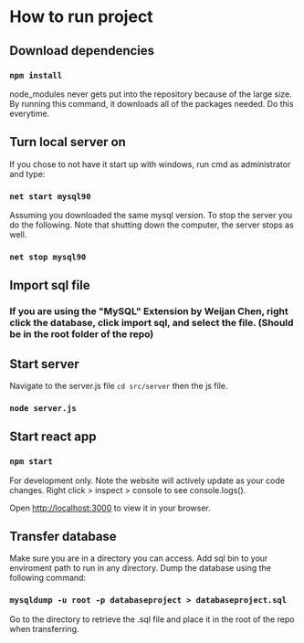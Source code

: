# How to run project

## Download dependencies

### `npm install`

node_modules never gets put into the repository because of the large size. By running this command, it downloads all of the packages needed. Do this everytime.

## Turn local server on

If you chose to not have it start up with windows, run cmd as administrator and type:

### `net start mysql90`

Assuming you downloaded the same mysql version. To stop the server you do the following. Note that shutting down the computer, the server stops as well.

### `net stop mysql90`

## Import sql file

### If you are using the "MySQL" Extension by Weijan Chen, right click the database, click import sql, and select the file. (Should be in the root folder of the repo)

## Start server

Navigate to the server.js file `cd src/server` then the js file.

### `node server.js`

## Start react app

### `npm start`

For development only. Note the website will actively update as your code changes. Right click > inspect > console to see console.logs().

Open [http://localhost:3000](http://localhost:3000) to view it in your browser.

## Transfer database

Make sure you are in a directory you can access. Add sql bin to your enviroment path to run in any directory. Dump the database using the following command:

### `mysqldump -u root -p databaseproject > databaseproject.sql`

Go to the directory to retrieve the .sql file and place it in the root of the repo when transferring.
